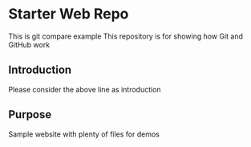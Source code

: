 # Starter Web Repo
This is git compare example
This repository is for showing how Git and GitHub work

## Introduction 
Please consider the above line as introduction

## Purpose
Sample website with plenty of files for demos